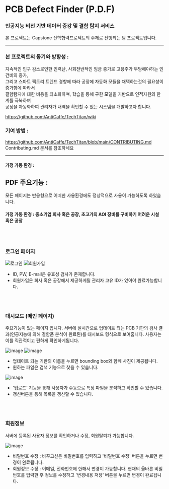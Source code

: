 # PCB Defect Finder (P.D.F)
### 인공지능 비전 기반 데이터 증강 및 결함 탐지 서비스
본 프로젝트는 Capstone 산학협력프로젝트의 주제로 진행되는 팀 프로젝트입니다.

***

### 본 프로젝트의 동기와 방향성 :
지속적인 인구 감소로인한 인력난, 사회전반적인 임금 증가로 고용주가 부담해야하는 인건비의 증가,<br/>
그리고 스마트 팩토리 트렌드 경향에 따라 공장에 자동화 모듈을 채택하는것의 필요성이 증가함에 따라서<br/>
결함탐지에 대한 비용을 최소화하며, 학습을 통해 구한 모델을 기반으로 인적자원의 한계를 극복하며<br/>
공정을 자동화하여 관리자가 내역을 확인할 수 있는 시스템을 개발하고자 합니다.<br/>

https://github.com/AntiCaffe/TechTitan/wiki

### 기여 방법 :
https://github.com/AntiCaffe/TechTitan/blob/main/CONTRIBUTING.md <br/>
Contributing.md 문서를 참조하세요

***

#### 가정 가동 환경 :

## PDF 주요기능 :

모든 페이지는 반응형으로 어떠한 사용환경에도 정상적으로 사용이 가능하도록 하였습니다.
#### 가정 가동 환경 : 중소기업 회사 혹은 공장, 초고가의 AOI 장비를 구비하기 어려운 시설 혹은 공장

<br></br>
### 로그인 페이지

![로그인](https://github.com/AntiCaffe/PDF/assets/55075290/065962b7-3e8d-4b24-867c-33982436df3a)
![회원가입](https://github.com/AntiCaffe/PDF/assets/55075290/8fa07859-679f-4a13-a90f-bb9b8e2bd5ef)

- ID, PW, E-mail은 유효성 검사가 존재합니다.
- 회원가입은 회사 혹은 공장에서 제공하게될 관리자 고유 ID가 있어야 완료가능합니다.

<br></br>
### 대시보드 (메인 페이지)

주요기능이 있는 페이지 입니다.
서버에 실시간으로 업데이트 되는 PCB 기판의 검사 결과(인공지능에 의해 결함품 분석이 완료된)를 대시보드 형식으로 보여줍니다.
사용자는 이를 직관적이고 편하게 확인하게됩니다.

![image](https://github.com/AntiCaffe/PDF/assets/55075290/7c6ab42f-7079-431a-820e-4d796b9d4de0)
![image](https://github.com/AntiCaffe/PDF/assets/55075290/6aa4817f-4a93-4ed0-8890-331729c3e644)

- 업데이트 되는 기판의 이름을 누르면 bounding box와 함께 사진이 제공됩니다.
- 원하는 파일은 검색 기능으로 찾을 수 있습니다.

![image](https://github.com/AntiCaffe/PDF/assets/55075290/703b71c3-ed8b-478a-83a8-771bb32a92c2)

- '업로드' 기능을 통해 사용자가 수동으로 특정 파일을 분석하고 확인할 수 있습니다.
- 갱신버튼을 통해 목록을 갱신할 수 있습니다.

<br></br>
### 회원정보

서버에 등록된 사용자 정보를 확인하거나 수정, 회원탈퇴가 가능합니다.

![image](https://github.com/AntiCaffe/PDF/assets/55075290/9c758637-80ec-414a-b751-3e26f32a89ea)

- 비밀번호 수정 : 바꾸고싶은 비밀번호를 입력하고 '비밀번호 수정' 버튼을 누르면 변경이 완료됩니다.
- 회원정보 수정 : 이메일, 전화번호에 한해서 변경이 가능합니다. 현재의 올바른 비밀번호를 입력한 후 정보를 수정하고 '변경내용 저장' 버튼을 누르면 변경이 완료됩니다.
